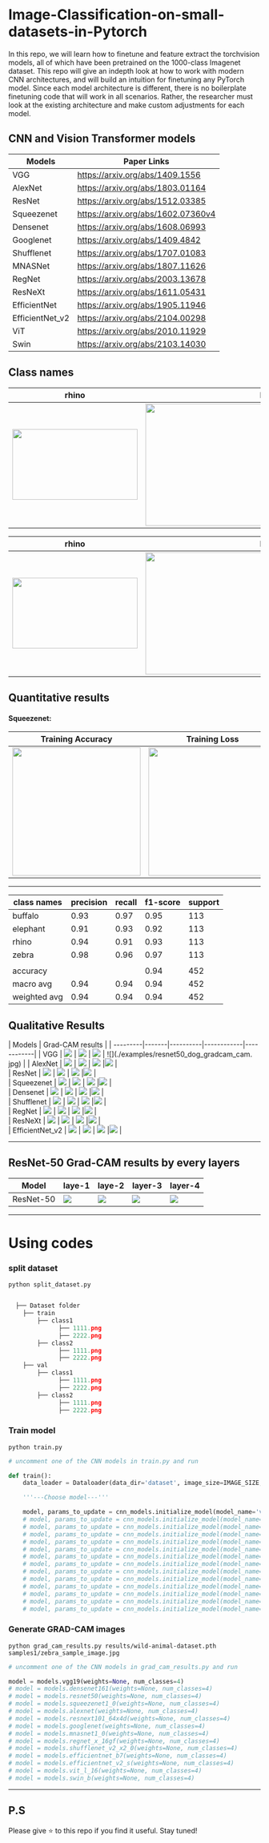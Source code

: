 # Image-Classification-on-small-datasets-in-Pytorch
In this repo, we will learn how to finetune and feature extract the torchvision models, all of which have been pretrained on the 1000-class Imagenet dataset. This repo will give an indepth look at how to work with modern CNN architectures, and will build an intuition for finetuning any PyTorch model. Since each model architecture is different, there is no boilerplate finetuning code that will work in all scenarios. Rather, the researcher must look at the existing architecture and make custom adjustments for each model.

## CNN and Vision Transformer models
| Models             | Paper Links                                                                                                                 |
|--------------------|-----------------------------------------------------------------------------------------------------------------------------|
| VGG                | https://arxiv.org/abs/1409.1556                                                                                             |
| AlexNet            | https://arxiv.org/abs/1803.01164                                                                                            |
| ResNet             | https://arxiv.org/abs/1512.03385                                                                                            |
| Squeezenet         | https://arxiv.org/abs/1602.07360v4                                                                                          |
| Densenet           | https://arxiv.org/abs/1608.06993                                                                                            |
| Googlenet          | https://arxiv.org/abs/1409.4842                                                                                             |
| Shufflenet         | https://arxiv.org/abs/1707.01083                                                                                            |
| MNASNet            | https://arxiv.org/abs/1807.11626                                                                                            |
| RegNet             | https://arxiv.org/abs/2003.13678                                                                                            |
| ResNeXt            | https://arxiv.org/abs/1611.05431                                                                                            |
| EfficientNet       | https://arxiv.org/abs/1905.11946                                                                                            |
| EfficientNet_v2    | https://arxiv.org/abs/2104.00298                                                                                            |
| ViT                | https://arxiv.org/abs/2010.11929                                                                                            |
| Swin               | https://arxiv.org/abs/2103.14030                                                                                            |

## Class names

| rhino | buffalo | elephant | zebra |
| ------|---------|----------|-------|
 <img src="https://github.com/jacobgil/pytorch-grad-cam/blob/master/examples/dog12.jpg?raw=true" width="250" height="141"> | <img src="https://github.com/jacobgil/pytorch-grad-cam/blob/master/examples/cat12.jpg?raw=true" width="512" height="244"> | <img src="https://github.com/jacobgil/pytorch-grad-cam/blob/master/examples/cam_gb_dog11.jpg?raw=true" width="512" height="244"> | <img src="https://github.com/jacobgil/pytorch-grad-cam/blob/master/examples/cam_gb_dog13.jpg?raw=true" width="512" height="244"> |
 
| rhino | buffalo |
| ------|---------|
 <img src="https://github.com/jacobgil/pytorch-grad-cam/blob/master/examples/dog12.jpg?raw=true" width="250" height="141"> | <img src="https://github.com/jacobgil/pytorch-grad-cam/blob/master/examples/cat12.jpg?raw=true" width="512" height="244"> | 


## Quantitative results
#### Squeezenet:
| Training Accuracy | Training Loss | Confusion Matrix |
| -----------------|-----------------------|-----------------|
| <img src="./examples/both_detection.png" width="256" height="256"> | <img src="./examples/cars_segmentation.png" width="256" height="256"> |<img src="./examples/cars_segmentation.png" width="256" height="256"> |

------------

| class names | precision | recall | f1-score | support |
| ------------|-----------|--------|----------|---------|
| buffalo     |   0.93    |  0.97  |  0.95    |   113   |
| elephant    |   0.91    |  0.93  |  0.92    |   113   |
| rhino       |   0.94    |  0.91  |  0.93    |   113   |
| zebra       |   0.98    |  0.96  |  0.97    |   113   |
||
| accuracy    |           |        |  0.94    |   452   |
| macro avg   |   0.94    |  0.94  |  0.94    |   452   |
| weighted avg|   0.94    |  0.94  |  0.94    |   452   |

## Qualitative Results

| Models  |            Grad-CAM results                 |
| ---------|-------|----------|------------|------------|
| VGG             | ![](./examples/resnet50_dog_gradcam_cam.jpg) | ![](./examples/resnet50_dog_gradcam_cam.jpg) | ![](./examples/resnet50_dog_gradcam_cam.jpg) | ![](./examples/resnet50_dog_gradcam_cam.
jpg) |
| AlexNet         | ![](./examples/resnet50_dog_gradcam_cam.jpg) | ![](./examples/resnet50_dog_gradcam_cam.jpg) | ![](./examples/resnet50_dog_gradcam_cam.jpg) |![](./examples/resnet50_dog_gradcam_cam.jpg) |                                                                                        
| ResNet          | ![](./examples/resnet50_dog_gradcam_cam.jpg) | ![](./examples/resnet50_dog_gradcam_cam.jpg) | ![](./examples/resnet50_dog_gradcam_cam.jpg) |![](./examples/resnet50_dog_gradcam_cam.jpg) |                                                                                          
| Squeezenet      | ![](./examples/resnet50_dog_gradcam_cam.jpg) | ![](./examples/resnet50_dog_gradcam_cam.jpg) | ![](./examples/resnet50_dog_gradcam_cam.jpg) |![](./examples/resnet50_dog_gradcam_cam.jpg) |                                                                                       
| Densenet        | ![](./examples/resnet50_dog_gradcam_cam.jpg) | ![](./examples/resnet50_dog_gradcam_cam.jpg) | ![](./examples/resnet50_dog_gradcam_cam.jpg) |![](./examples/resnet50_dog_gradcam_cam.jpg) |                                                                                           
| Shufflenet      | ![](./examples/resnet50_dog_gradcam_cam.jpg) | ![](./examples/resnet50_dog_gradcam_cam.jpg) | ![](./examples/resnet50_dog_gradcam_cam.jpg) |![](./examples/resnet50_dog_gradcam_cam.jpg) |                                                                                          
| RegNet          | ![](./examples/resnet50_dog_gradcam_cam.jpg) | ![](./examples/resnet50_dog_gradcam_cam.jpg) | ![](./examples/resnet50_dog_gradcam_cam.jpg) |![](./examples/resnet50_dog_gradcam_cam.jpg) |                                                                                           
| ResNeXt         | ![](./examples/resnet50_dog_gradcam_cam.jpg) | ![](./examples/resnet50_dog_gradcam_cam.jpg) | ![](./examples/resnet50_dog_gradcam_cam.jpg) |![](./examples/resnet50_dog_gradcam_cam.jpg) |                                                                                           
| EfficientNet_v2 | ![](./examples/resnet50_dog_gradcam_cam.jpg) | ![](./examples/resnet50_dog_gradcam_cam.jpg) | ![](./examples/resnet50_dog_gradcam_cam.jpg) |![](./examples/resnet50_dog_gradcam_cam.jpg) |                                                                                           



----------
## ResNet-50 Grad-CAM results by every layers
| Model     | laye-1 | laye-2 | layer-3 | layer-4 |
| --------- |--------|--------|---------|---------|
| ResNet-50 | ![](./examples/resnet50_dog_gradcam_cam.jpg) | ![](./examples/resnet50_dog_gradcam_cam.jpg) | ![](./examples/resnet50_dog_gradcam_cam.jpg) |![](./examples/resnet50_dog_gradcam_cam.jpg) |

----------

# Using codes

### split dataset
`python split_dataset.py`

```python

  ├── Dataset folder 
    ├── train
        ├── class1
              ├── 1111.png
              ├── 2222.png
        ├── class2
              ├── 1111.png
              ├── 2222.png
    ├── val
        ├── class1
              ├── 1111.png
              ├── 2222.png
        ├── class2
              ├── 1111.png
              ├── 2222.png
```

### Train model
`python train.py`

```python
# uncomment one of the CNN models in train.py and run 

def train():
    data_loader = Dataloader(data_dir='dataset', image_size=IMAGE_SIZE, batch_size=32)

    '''---Choose model---'''

    model, params_to_update = cnn_models.initialize_model(model_name='vgg', num_classes=4, feature_extract=True)
    # model, params_to_update = cnn_models.initialize_model(model_name='densenet', num_classes=4, feature_extract=True)
    # model, params_to_update = cnn_models.initialize_model(model_name='resnet', num_classes=4, feature_extract=True)
    # model, params_to_update = cnn_models.initialize_model(model_name='squeezenet', num_classes=4, feature_extract=True)
    # model, params_to_update = cnn_models.initialize_model(model_name='alexnet', num_classes=4, feature_extract=True)
    # model, params_to_update = cnn_models.initialize_model(model_name='resnext', num_classes=4, feature_extract=True)
    # model, params_to_update = cnn_models.initialize_model(model_name='googlenet', num_classes=4, feature_extract=True)
    # model, params_to_update = cnn_models.initialize_model(model_name='mnasnet', num_classes=4, feature_extract=True)
    # model, params_to_update = cnn_models.initialize_model(model_name='regnet', num_classes=4, feature_extract=True)
    # model, params_to_update = cnn_models.initialize_model(model_name='shufflenet', num_classes=4, feature_extract=True)
    # model, params_to_update = cnn_models.initialize_model(model_name='efficientnet_b7', num_classes=4, feature_extract=True)
    # model, params_to_update = cnn_models.initialize_model(model_name='efficientnet_v2', num_classes=4, feature_extract=True)
    # model, params_to_update = cnn_models.initialize_model(model_name='ViT', num_classes=4, feature_extract=True)
    # model, params_to_update = cnn_models.initialize_model(model_name='Swin', num_classes=4, feature_extract=True)
```

### Generate GRAD-CAM images
`python grad_cam_results.py results/wild-animal-dataset.pth samples1/zebra_sample_image.jpg`

```python
# uncomment one of the CNN models in grad_cam_results.py and run 

model = models.vgg19(weights=None, num_classes=4)
# model = models.densenet161(weights=None, num_classes=4)
# model = models.resnet50(weights=None, num_classes=4)
# model = models.squeezenet1_0(weights=None, num_classes=4)
# model = models.alexnet(weights=None, num_classes=4)
# model = models.resnext101_64x4d(weights=None, num_classes=4)
# model = models.googlenet(weights=None, num_classes=4)
# model = models.mnasnet1_0(weights=None, num_classes=4)
# model = models.regnet_x_16gf(weights=None, num_classes=4)
# model = models.shufflenet_v2_x2_0(weights=None, num_classes=4)
# model = models.efficientnet_b7(weights=None, num_classes=4)
# model = models.efficientnet_v2_s(weights=None, num_classes=4)
# model = models.vit_l_16(weights=None, num_classes=4)
# model = models.swin_b(weights=None, num_classes=4)
```

----------

## P.S
Please give ⭐ to this repo if you find it useful. Stay tuned!
